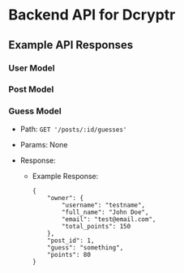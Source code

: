 # Backend API for Dcryptr

## Example API Responses

### User Model

### Post Model

### Guess Model

* Path: `GET '/posts/:id/guesses'`
* Params: None

* Response:
	* Example Response:
		```
		{
			"owner": {
				"username": "testname",
				"full_name": "John Doe",
				"email": "test@email.com",
				"total_points": 150
			},
			"post_id": 1,
			"guess": "something",
			"points": 80
		}
		```